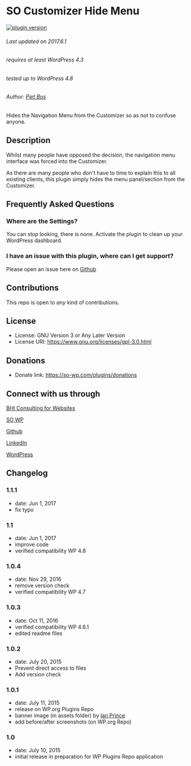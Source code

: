 # SO Customizer Hide Menu

[![plugin version](https://img.shields.io/wordpress/plugin/v/so-customizer-hide-menu.svg?style=flat-square)](http://wordpress.org/plugins/so-customizer-hide-menu)

###### Last updated on 2017.6.1
###### requires at least WordPress 4.3
###### tested up to WordPress 4.8
###### Author: [Piet Bos](https://github.com/senlin)

Hides the Navigation Menu from the Customizer so as not to confuse anyone.

## Description

Whilst many people have opposed the decision, the navigation menu interface was forced into the Customizer.

As there are many people who don't have to time to explain this to all existing clients, this plugin simply hides the menu panel/section from the Customizer.

## Frequently Asked Questions

### Where are the Settings?

You can stop looking, there is none. Activate the plugin to clean up your WordPress dashboard.

### I have an issue with this plugin, where can I get support?

Please open an issue here on [Github](https://github.com/senlin/so-customizer-hide-menu/issues)

## Contributions

This repo is open to _any_ kind of contributions.

## License

* License: GNU Version 3 or Any Later Version
* License URI: https://www.gnu.org/licenses/gpl-3.0.html

## Donations

* Donate link: https://so-wp.com/plugins/donations

## Connect with us through

[BHI Consulting for Websites](https://bohanintl.com)

[SO WP](https://so-wp.com)

[Github](https://github.com/senlin) 

[LinkedIn](https://www.linkedin.com/in/pietbos) 

[WordPress](https://profiles.wordpress.org/senlin/) 


## Changelog

### 1.1.1

* date: Jun 1, 2017
* fix typo

### 1.1

* date: Jun 1, 2017
* improve code
* verified compatibility WP 4.8

### 1.0.4

* date: Nov 29, 2016
* remove version check
* verified compatibility WP 4.7

### 1.0.3

* date: Oct 11, 2016
* verified compatibility WP 4.6.1
* edited readme files

### 1.0.2

* date: July 20, 2015
* Prevent direct access to files
* Add version check

### 1.0.1

* date: July 11, 2015
* release on WP.org Plugins Repo
* banner image (in assets folder) by [Ian Prince](https://stocksnap.io/photo/XW6XEXTVFP)
* add before/after screenshots (on WP.org Repo)

### 1.0

* date: July 10, 2015
* initial release in preparation for WP Plugins Repo application
